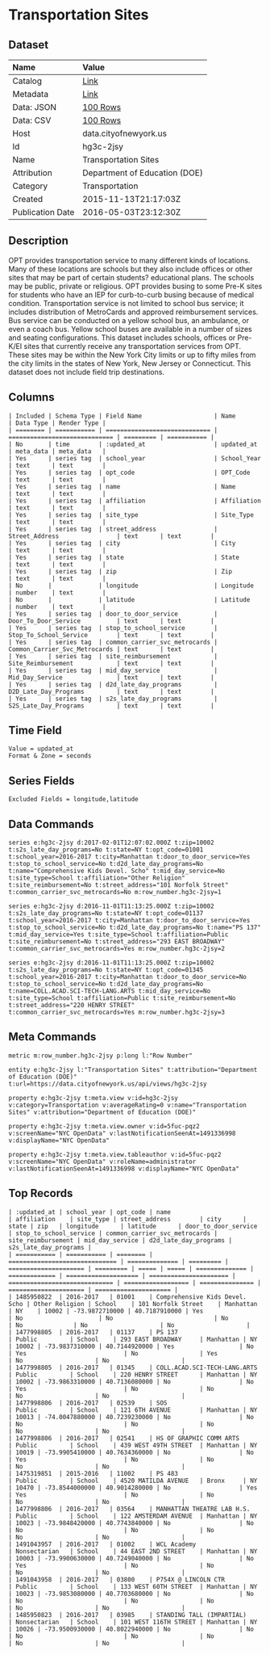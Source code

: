 # Transportation Sites

## Dataset

| Name | Value |
| :--- | :---- |
| Catalog | [Link](https://catalog.data.gov/dataset/transportation-sites) |
| Metadata | [Link](https://data.cityofnewyork.us/api/views/hg3c-2jsy) |
| Data: JSON | [100 Rows](https://data.cityofnewyork.us/api/views/hg3c-2jsy/rows.json?max_rows=100) |
| Data: CSV | [100 Rows](https://data.cityofnewyork.us/api/views/hg3c-2jsy/rows.csv?max_rows=100) |
| Host | data.cityofnewyork.us |
| Id | hg3c-2jsy |
| Name | Transportation Sites |
| Attribution | Department of Education (DOE) |
| Category | Transportation |
| Created | 2015-11-13T21:17:03Z |
| Publication Date | 2016-05-03T23:12:30Z |

## Description

OPT provides transportation service to many different kinds of locations. Many of these locations are schools but they also include offices or other sites that may be part of certain students? educational plans. The schools may be public, private or religious. OPT provides busing to some Pre-K sites for students who have an IEP for curb-to-curb busing because of medical condition. Transportation service is not limited to school bus service; it includes distribution of MetroCards and approved reimbursement services. Bus service can be conducted on a yellow school bus, an ambulance, or even a coach bus. Yellow school buses are available in a number of sizes and seating configurations. This dataset includes schools, offices or Pre-K/EI sites that currently receive any transportation services from OPT. These sites may be within the New York City limits or up to fifty miles from the city limits in the states of New York, New Jersey or Connecticut. This dataset does not include field trip destinations.

## Columns

```ls
| Included | Schema Type | Field Name                    | Name                          | Data Type | Render Type |
| ======== | =========== | ============================= | ============================= | ========= | =========== |
| No       | time        | :updated_at                   | updated_at                    | meta_data | meta_data   |
| Yes      | series tag  | school_year                   | School_Year                   | text      | text        |
| Yes      | series tag  | opt_code                      | OPT_Code                      | text      | text        |
| Yes      | series tag  | name                          | Name                          | text      | text        |
| Yes      | series tag  | affiliation                   | Affiliation                   | text      | text        |
| Yes      | series tag  | site_type                     | Site_Type                     | text      | text        |
| Yes      | series tag  | street_address                | Street_Address                | text      | text        |
| Yes      | series tag  | city                          | City                          | text      | text        |
| Yes      | series tag  | state                         | State                         | text      | text        |
| Yes      | series tag  | zip                           | Zip                           | text      | text        |
| No       |             | longitude                     | Longitude                     | number    | text        |
| No       |             | latitude                      | Latitude                      | number    | text        |
| Yes      | series tag  | door_to_door_service          | Door_To_Door_Service          | text      | text        |
| Yes      | series tag  | stop_to_school_service        | Stop_To_School_Service        | text      | text        |
| Yes      | series tag  | common_carrier_svc_metrocards | Common_Carrier_Svc_Metrocards | text      | text        |
| Yes      | series tag  | site_reimbursement            | Site_Reimbursement            | text      | text        |
| Yes      | series tag  | mid_day_service               | Mid_Day_Service               | text      | text        |
| Yes      | series tag  | d2d_late_day_programs         | D2D_Late_Day_Programs         | text      | text        |
| Yes      | series tag  | s2s_late_day_programs         | S2S_Late_Day_Programs         | text      | text        |
```

## Time Field

```ls
Value = updated_at
Format & Zone = seconds
```

## Series Fields

```ls
Excluded Fields = longitude,latitude
```

## Data Commands

```ls
series e:hg3c-2jsy d:2017-02-01T12:07:02.000Z t:zip=10002 t:s2s_late_day_programs=No t:state=NY t:opt_code=01001 t:school_year=2016-2017 t:city=Manhattan t:door_to_door_service=Yes t:stop_to_school_service=No t:d2d_late_day_programs=No t:name="Comprehensive Kids Devel. Scho" t:mid_day_service=No t:site_type=School t:affiliation="Other Religion" t:site_reimbursement=No t:street_address="101 Norfolk Street" t:common_carrier_svc_metrocards=No m:row_number.hg3c-2jsy=1

series e:hg3c-2jsy d:2016-11-01T11:13:25.000Z t:zip=10002 t:s2s_late_day_programs=No t:state=NY t:opt_code=01137 t:school_year=2016-2017 t:city=Manhattan t:door_to_door_service=Yes t:stop_to_school_service=No t:d2d_late_day_programs=No t:name="PS 137" t:mid_day_service=Yes t:site_type=School t:affiliation=Public t:site_reimbursement=No t:street_address="293 EAST BROADWAY" t:common_carrier_svc_metrocards=Yes m:row_number.hg3c-2jsy=2

series e:hg3c-2jsy d:2016-11-01T11:13:25.000Z t:zip=10002 t:s2s_late_day_programs=No t:state=NY t:opt_code=01345 t:school_year=2016-2017 t:city=Manhattan t:door_to_door_service=No t:stop_to_school_service=No t:d2d_late_day_programs=No t:name=COLL.ACAD.SCI-TECH-LANG.ARTS t:mid_day_service=No t:site_type=School t:affiliation=Public t:site_reimbursement=No t:street_address="220 HENRY STREET" t:common_carrier_svc_metrocards=Yes m:row_number.hg3c-2jsy=3
```

## Meta Commands

```ls
metric m:row_number.hg3c-2jsy p:long l:"Row Number"

entity e:hg3c-2jsy l:"Transportation Sites" t:attribution="Department of Education (DOE)" t:url=https://data.cityofnewyork.us/api/views/hg3c-2jsy

property e:hg3c-2jsy t:meta.view v:id=hg3c-2jsy v:category=Transportation v:averageRating=0 v:name="Transportation Sites" v:attribution="Department of Education (DOE)"

property e:hg3c-2jsy t:meta.view.owner v:id=5fuc-pqz2 v:screenName="NYC OpenData" v:lastNotificationSeenAt=1491336998 v:displayName="NYC OpenData"

property e:hg3c-2jsy t:meta.view.tableauthor v:id=5fuc-pqz2 v:screenName="NYC OpenData" v:roleName=administrator v:lastNotificationSeenAt=1491336998 v:displayName="NYC OpenData"
```

## Top Records

```ls
| :updated_at | school_year | opt_code | name                           | affiliation    | site_type | street_address        | city      | state | zip   | longitude      | latitude      | door_to_door_service | stop_to_school_service | common_carrier_svc_metrocards | site_reimbursement | mid_day_service | d2d_late_day_programs | s2s_late_day_programs | 
| =========== | =========== | ======== | ============================== | ============== | ========= | ===================== | ========= | ===== | ===== | ============== | ============= | ==================== | ====================== | ============================= | ================== | =============== | ===================== | ===================== | 
| 1485950822  | 2016-2017   | 01001    | Comprehensive Kids Devel. Scho | Other Religion | School    | 101 Norfolk Street    | Manhattan | NY    | 10002 | -73.9872710000 | 40.7187910000 | Yes                  | No                     | No                            | No                 | No              | No                    | No                    | 
| 1477998805  | 2016-2017   | 01137    | PS 137                         | Public         | School    | 293 EAST BROADWAY     | Manhattan | NY    | 10002 | -73.9837310000 | 40.7144920000 | Yes                  | No                     | Yes                           | No                 | Yes             | No                    | No                    | 
| 1477998805  | 2016-2017   | 01345    | COLL.ACAD.SCI-TECH-LANG.ARTS   | Public         | School    | 220 HENRY STREET      | Manhattan | NY    | 10002 | -73.9863310000 | 40.7136080000 | No                   | No                     | Yes                           | No                 | No              | No                    | No                    | 
| 1477998806  | 2016-2017   | 02539    | SOS                            | Public         | School    | 121 6TH AVENUE        | Manhattan | NY    | 10013 | -74.0047880000 | 40.7239230000 | No                   | No                     | No                            | No                 | No              | No                    | No                    | 
| 1477998806  | 2016-2017   | 02541    | HS OF GRAPHIC COMM ARTS        | Public         | School    | 439 WEST 49TH STREET  | Manhattan | NY    | 10019 | -73.9905410000 | 40.7634360000 | No                   | No                     | Yes                           | No                 | No              | No                    | No                    | 
| 1475319851  | 2015-2016   | 11002    | PS 483                         | Public         | School    | 4520 MATILDA AVENUE   | Bronx     | NY    | 10470 | -73.8544000000 | 40.9014280000 | No                   | Yes                    | Yes                           | No                 | No              | No                    | No                    | 
| 1477998806  | 2016-2017   | 03564    | MANHATTAN THEATRE LAB H.S.     | Public         | School    | 122 AMSTERDAM AVENUE  | Manhattan | NY    | 10023 | -73.9848420000 | 40.7743840000 | No                   | No                     | No                            | No                 | No              | No                    | No                    | 
| 1491043957  | 2016-2017   | 01002    | WCL Academy                    | Nonsectarian   | School    | 44 EAST 2ND STREET    | Manhattan | NY    | 10003 | -73.9900630000 | 40.7249040000 | No                   | No                     | Yes                           | No                 | No              | No                    | No                    | 
| 1491043958  | 2016-2017   | 03800    | P754X @ LINCOLN CTR            | Public         | School    | 133 WEST 60TH STREET  | Manhattan | NY    | 10023 | -73.9853080000 | 40.7703680000 | No                   | No                     | No                            | No                 | No              | No                    | No                    | 
| 1485950823  | 2016-2017   | 03985    | STANDING TALL (IMPARTIAL)      | Nonsectarian   | School    | 101 WEST 116TH STREET | Manhattan | NY    | 10026 | -73.9500930000 | 40.8022940000 | No                   | No                     | No                            | No                 | No              | No                    | No                    | 
```